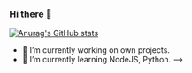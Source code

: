 ### Hi there 👋

[![Anurag's GitHub stats](https://github-readme-stats.vercel.app/api?username=AlekGDEV)](https://github.com/anuraghazra/github-readme-stats)

- 🔭 I’m currently working on own projects.
- 🌱 I’m currently learning NodeJS, Python.
-->
